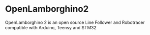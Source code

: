 # OpenLamborghino2
OpenLamborghino 2 is an open source Line Follower and Robotracer compatible with Arduino, Teensy and STM32
